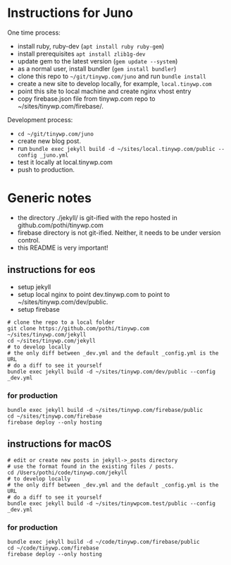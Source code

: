 # Instructions for Juno

One time process:
- install ruby, ruby-dev (`apt install ruby ruby-gem`)
- install prerequisites `apt install zlib1g-dev`
- update gem to the latest version (`gem update --system`)
- as a normal user, install bundler (`gem install bundler`)
- clone this repo to `~/git/tinywp.com/juno` and run `bundle install`
- create a new site to develop locally, for example, `local.tinywp.com`
- point this site to local machine and create nginx vhost entry
- copy firebase.json file from tinywp.com repo to ~/sites/tinywp.com/firebase/.

Development process:
- `cd ~/git/tinywp.com/juno`
- create new blog post.
- run `bundle exec jekyll build -d ~/sites/local.tinywp.com/public --config _juno.yml`
- test it locally at local.tinywp.com
- push to production.

# Generic notes

* the directory ./jekyll/ is git-ified with the repo hosted in github.com/pothi/tinywp.com
* firebase directory is not git-ified. Neither, it needs to be under version control.
* this README is very important!

## instructions for eos
* setup jekyll
* setup local nginx to point dev.tinywp.com to point to ~/sites/tinywp.com/dev/public.
* setup firebase

```
# clone the repo to a local folder
git clone https://github.com/pothi/tinywp.com ~/sites/tinywp.com/jekyll
cd ~/sites/tinywp.com/jekyll
# to develop locally
# the only diff between _dev.yml and the default _config.yml is the URL
# do a diff to see it yourself
bundle exec jekyll build -d ~/sites/tinywp.com/dev/public --config _dev.yml
```

### for production
```
bundle exec jekyll build -d ~/sites/tinywp.com/firebase/public
cd ~/sites/tinywp.com/firebase
firebase deploy --only hosting
```

## instructions for macOS
```
# edit or create new posts in jekyll->_posts directory
# use the format found in the existing files / posts.
cd /Users/pothi/code/tinywp.com/jekyll
# to develop locally
# the only diff between _dev.yml and the default _config.yml is the URL
# do a diff to see it yourself
bundle exec jekyll build -d ~/sites/tinywpcom.test/public --config _dev.yml
```

### for production
```
bundle exec jekyll build -d ~/code/tinywp.com/firebase/public
cd ~/code/tinywp.com/firebase
firebase deploy --only hosting
```
